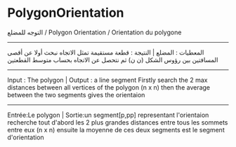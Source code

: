 # PolygonOrientation
التوجه للمضلع / Polygon Orientation / Orientation du polygone
***********************************************************************************************************************************
المعطيات : المضلع | النتيجة : قطعة مستقيمة تمثل الاتجاه
نبحث أولا عن أقصى المسافتين بين رؤوس الشكل (ن ن) ثم نتحصل عن الاتجاه بحساب متوسط القطعتين
***********************************************************************************************************************************
Input : The polygon | Output : a line segment
Firstly search the 2 max distances between all vertices of the polygon (n x n) then the average between the two segments gives the orientaion
***********************************************************************************************************************************
Entrée:Le polygon  |   Sortie:un segment[p,pp] representant l'orientaion
recherche tout d'abord les 2 plus grandes distances entre tous les sommets entre eux (n x n)
ensuite la moyenne de ces deux segments est le segment d'orientation
